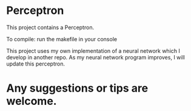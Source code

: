 # Perceptron
This project contains a Perceptron.

To compile: run the makefile in your console

This project uses my own implementation of a neural network which I develop in another repo. 
As my neural network program improves, I will update this perceptron.

Any suggestions or tips are welcome.
=======
